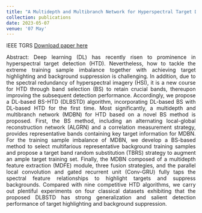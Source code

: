 ```yaml
---
title: "A Multidepth and Multibranch Network for Hyperspectral Target Detection Based on Band Selection"
collection: publications
date: 2023-05-07
venue: '07 May'
---
```

IEEE TGRS
[Download paper here](https://ieeexplore.ieee.org/document/10073570)

<div style="text-align: justify;">
Abstract: Deep learning (DL) has recently risen to prominence in hyperspectral target detection (HTD). Nevertheless, how to tackle the extreme training sample imbalance together with achieving target highlighting and background suppression is challenging. In addition, due to the spectral redundancy of hyperspectral imagery (HSI), it is a new course for HTD through band selection (BS) to retain crucial bands, thereupon improving the subsequent detection performance. Accordingly, we propose a DL-based BS-HTD (DLBSTD) algorithm, incorporating DL-based BS with DL-based HTD for the first time. Most significantly, a multidepth and multibranch network (MDBN) for HTD based on a novel BS method is proposed. First, the BS method, including an alternating local-global reconstruction network (ALGRN) and a correlation measurement strategy, provides representative bands containing key target information for MDBN. For the training sample imbalance of MDBN, we develop a BS-based method to select multifarious representative background training samples and propose a target band random substitution (TBRS) strategy to augment an ample target training set. Finally, the MDBN composed of a multidepth feature extraction (MDFE) module, three fusion strategies, and the parallel local convolution and gated recurrent unit (Conv-GRU) fully taps the spectral feature relationships to highlight targets and suppress backgrounds. Compared with nine competitive HTD algorithms, we carry out plentiful experiments on four classical datasets exhibiting that the proposed DLBSTD has strong generalization and salient detection performance of target highlighting and background suppression.
